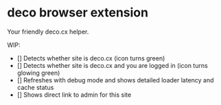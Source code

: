 # deco browser extension

Your friendly deco.cx helper. 

WIP: 

- [] Detects whether site is deco.cx (icon turns green)
- [] Detects whether site is deco.cx and you are logged in (icon turns glowing green)
- [] Refreshes with debug mode and shows detailed loader latency and cache status
- [] Shows direct link to admin for this site